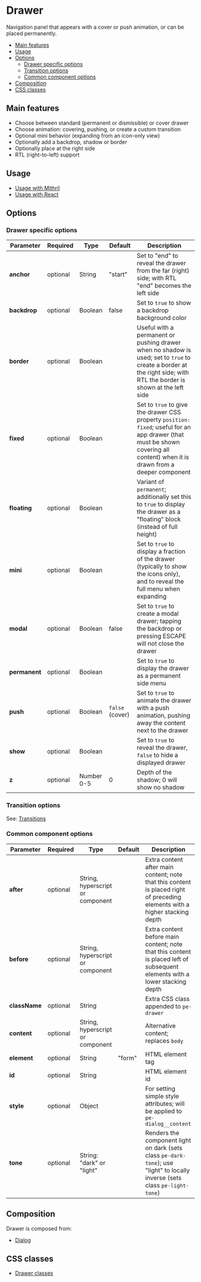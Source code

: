 # Drawer

Navigation panel that appears with a cover or push animation, or can be placed permanently.

<!-- MarkdownTOC autolink="true" autoanchor="true" bracket="round" levels="1,2,3" -->

- [Main features](#main-features)
- [Usage](#usage)
- [Options](#options)
  - [Drawer specific options](#drawer-specific-options)
  - [Transition options](#transition-options)
  - [Common component options](#common-component-options)
- [Composition](#composition)
- [CSS classes](#css-classes)

<!-- /MarkdownTOC -->


<a id="main-features"></a>
## Main features

* Choose between standard (permanent or dismissible) or cover drawer
* Choose animation: covering, pushing, or create a custom transition
* Optional mini behavior (expanding from an icon-only view)
* Optionally add a backdrop, shadow or border
* Optionally place at the right side
* RTL (right-to-left) support

<a id="usage"></a>
## Usage

* [Usage with Mithril](mithril/drawer.md)
* [Usage with React](react/drawer.md)



<a id="options"></a>
## Options

<a id="drawer-specific-options"></a>
### Drawer specific options

| **Parameter** |  **Required** | **Type**   | **Default**     | **Description** |
| ------------- | ------------- | ---------- | --------------- | --------------- |
| **anchor**    | optional      | String     | "start"         | Set to "end" to reveal the drawer from the far (right) side; with RTL "end" becomes the left side |
| **backdrop**  | optional      | Boolean    | false           | Set to `true` to show a backdrop background color |
| **border**    | optional      | Boolean    |                 | Useful with a permanent or pushing drawer when no shadow is used; set to `true` to create a border at the right side; with RTL the border is shown at the left side |
| **fixed**     | optional      | Boolean    |                 | Set to `true` to give the drawer CSS property `position: fixed`; useful for an app drawer (that must be shown covering all content) when it is drawn from a deeper component |
| **floating**  | optional      | Boolean    |                 | Variant of `permanent`; additionally set this to `true` to display the drawer as a "floating" block (instead of full height) |
| **mini**      | optional      | Boolean    |                 | Set to `true` to display a fraction of the drawer (typically to show the icons only), and to reveal the full menu when expanding |
| **modal**     | optional      | Boolean    | false | Set to `true` to create a modal drawer; tapping the backdrop or pressing ESCAPE will not close the drawer |
| **permanent** | optional      | Boolean    |                 | Set to `true` to display the drawer as a permanent side menu |
| **push**      | optional      | Boolean    | `false` (cover) | Set to `true` to animate the drawer with a push animation, pushing away the content next to the drawer | 
| **show**      | optional      | Boolean    |                 | Set to `true` to reveal the drawer, `false` to hide a displayed drawer |
| **z**         | optional      | Number 0-5 | 0               | Depth of the shadow; 0 will show no shadow |

<a id="transition-options"></a>
### Transition options

See: [Transitions](../transitions.md)

<a id="common-component-options"></a>
### Common component options

| **Parameter** |  **Required** | **Type** | **Default** | **Description** |
| ------------- | -------------- | -------- | ----------- | --------------- |
| **after**     | optional       | String, hyperscript or component | | Extra content after main content; note that this content is placed right of preceding elements with a higher stacking depth |
| **before**    | optional       | String, hyperscript or component | | Extra content before main content; note that this content is placed left of subsequent elements with a lower stacking depth |
| **className** | optional       | String   |             | Extra CSS class appended to `pe-drawer` |
| **content**   | optional       | String, hyperscript or component | | Alternative content; replaces `body` |
| **element**   | optional       | String   | "form"      | HTML element tag |
| **id**        | optional       | String   |             | HTML element id |
| **style**     | optional       | Object   |             | For setting simple style attributes; will be applied to `pe-dialog__content` |
| **tone**      | optional       | String: "dark" or "light" |  | Renders the component light on dark (sets class `pe-dark-tone`); use "light" to locally inverse (sets class `pe-light-tone`) |


<a id="composition"></a>
## Composition

Drawer is composed from:

* [Dialog](dialog.md)


<a id="css-classes"></a>
## CSS classes

* [Drawer classes](../../packages/polythene-css-classes/drawer.js)
